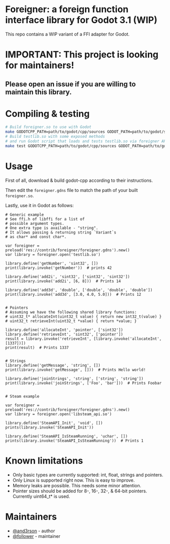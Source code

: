 # Foreigner: a foreign function interface library for Godot 3.1 (WIP)

This repo contains a WIP variant of a FFI adapter for Godot.

# IMPORTANT: This project is looking for maintainers!

## Please open an issue if you are willing to maintain this library.

# Compiling & testing

```bash
# Build foreigner.so to use with Godot
make GODOTCPP_PATH=path/to/godot/cpp/sources GODOT_PATH=path/to/godot/sources
# Build testlib.so with some exposed methods
# and run Godot script that loads and tests testlib.so via foreigner API.
make test GODOTCPP_PATH=path/to/godot/cpp/sources GODOT_PATH=path/to/godot/sources
```

# Usage

First of all, download & build godot-cpp according to their instructions.

Then edit the `foreigner.gdns` file to match the path of your built `foreigner.so`.

Lastly, use it in Godot as follows:

```gdscript
# Generic example
# See ffi.h of libffi for a list of
# possible argument types.
# One extra type is available - "string".
# It allows passing & returning string `Variant`s
# as char* and const char*.

var foreigner = preload('res://contrib/foreigner/foreigner.gdns').new()
var library = foreigner.open('testlib.so')

library.define('getNumber', 'sint32', [])
print(library.invoke('getNumber'))  # prints 42

library.define('add2i', 'sint32', ['sint32', 'sint32'])
print(library.invoke('add2i', [6, 8]))  # Prints 14

library.define('add3d', 'double', ['double', 'double', 'double'])
print(library.invoke('add3d', [3.0, 4.0, 5.0]))  # Prints 12


# Pointers
# Assuming we have the following shared library functions:
# uint32_t* allocateInt(uint32_t value) { return new int32_t(value) }
# uint32_t retrieveInt(uint32_t *value) { return *value; }

library.define('allocateInt', 'pointer', ['sint32'])
library.define('retrieveInt', 'sint32', ['pointer'])
result = library.invoke('retrieveInt', [library.invoke('allocateInt', [1337])])
print(result)  # Prints 1337


# Strings
library.define('getMessage', 'string', [])
print(library.invoke('getMessage', []))  # Prints Hello world!

library.define('joinStrings', 'string', ['string', 'string'])
print(library.invoke('joinStrings', ['Foo', 'bar']))  # Prints Foobar


# Steam example

var foreigner = preload('res://contrib/foreigner/foreigner.gdns').new()
var library = foreigner.open('libsteam_api.so')

library.define('SteamAPI_Init', 'void', [])
prints(library.invoke('SteamAPI_Init'))

library.define('SteamAPI_IsSteamRunning', 'uchar', [])
prints(library.invoke('SteamAPI_IsSteamRunning'))  # Prints 1

```

# Known limitations

- Only basic types are currently supported: int, float, strings and pointers.
- Only Linux is supported right now. This is easy to improve.
- Memory leaks are possible. This needs some minor attention.
- Pointer sizes should be added for 8-, 16-, 32-, & 64-bit pointers. Currently uint64_t* is used.

# Maintainers

  - [@and3rson](//github.com/anderson) - author
  - [@follower](//github.com/follower) - maintainer
